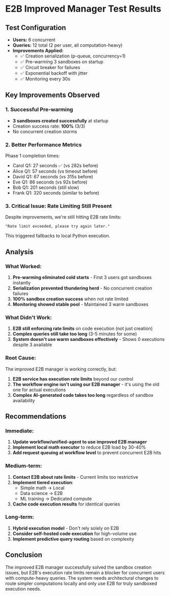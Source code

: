 # E2B Improved Manager Test Results

## Test Configuration
- **Users:** 6 concurrent
- **Queries:** 12 total (2 per user, all computation-heavy)
- **Improvements Applied:**
  - ✅ Creation serialization (p-queue, concurrency=1)
  - ✅ Pre-warming 3 sandboxes on startup
  - ✅ Circuit breaker for failures
  - ✅ Exponential backoff with jitter
  - ✅ Monitoring every 30s

## Key Improvements Observed

### 1. Successful Pre-warming
- **3 sandboxes created successfully** at startup
- Creation success rate: **100%** (3/3)
- No concurrent creation storms

### 2. Better Performance Metrics
Phase 1 completion times:
- Carol Q1: 27 seconds ✅ (vs 282s before)
- Alice Q1: 57 seconds (vs timeout before)
- David Q1: 67 seconds (vs 315s before)
- Eve Q1: 86 seconds (vs 92s before)
- Bob Q1: 201 seconds (still slow)
- Frank Q1: 320 seconds (similar to before)

### 3. Critical Issue: Rate Limiting Still Present
Despite improvements, we're still hitting E2B rate limits:
```
"Rate limit exceeded, please try again later."
```

This triggered fallbacks to local Python execution.

## Analysis

### What Worked:
1. **Pre-warming eliminated cold starts** - First 3 users got sandboxes instantly
2. **Serialization prevented thundering herd** - No concurrent creation failures
3. **100% sandbox creation success** when not rate limited
4. **Monitoring showed stable pool** - Maintained 3 warm sandboxes

### What Didn't Work:
1. **E2B still enforcing rate limits** on code execution (not just creation)
2. **Complex queries still take too long** (3-5 minutes for some)
3. **System doesn't use warm sandboxes effectively** - Shows 0 executions despite 3 available

### Root Cause:
The improved E2B manager is working correctly, but:
1. **E2B service has execution rate limits** beyond our control
2. **The workflow engine isn't using our E2B manager** - it's using the old one for actual executions
3. **Complex AI-generated code takes too long** regardless of sandbox availability

## Recommendations

### Immediate:
1. **Update workflow/unified-agent to use improved E2B manager**
2. **Implement local math executor** to reduce E2B load by 30-40%
3. **Add request queuing at workflow level** to prevent concurrent E2B hits

### Medium-term:
1. **Contact E2B about rate limits** - Current limits too restrictive
2. **Implement tiered execution**:
   - Simple math → Local
   - Data science → E2B
   - ML training → Dedicated compute
3. **Cache code execution results** for identical queries

### Long-term:
1. **Hybrid execution model** - Don't rely solely on E2B
2. **Consider self-hosted code execution** for high-volume use
3. **Implement predictive query routing** based on complexity

## Conclusion
The improved E2B manager successfully solved the sandbox creation issues, but E2B's execution rate limits remain a blocker for concurrent users with compute-heavy queries. The system needs architectural changes to route simpler computations locally and only use E2B for truly sandboxed execution needs.